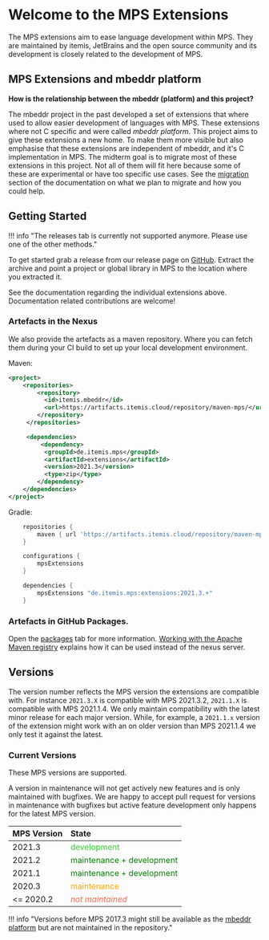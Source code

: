 <style>
table tbody tr:nth-child(1) td:nth-child(2) {
   color: limegreen;
}

table tbody tr:nth-child(2) td:nth-child(2),
table tbody tr:nth-child(3) td:nth-child(2) {
   color: green;
}

table tbody tr:nth-child(4)  td:nth-child(2)   {
    color: orange;
}

table tbody tr:nth-child(5)  td:nth-child(2)   {
    color: tomato;
}

</style>
# Welcome to the MPS Extensions

The MPS extensions aim to ease language development within MPS. They are maintained by itemis, JetBrains and the open source community and its development is closely related to the development of MPS.

## MPS Extensions and mbeddr platform

**How is the relationship between the mbeddr (platform) and this project?**

The mbeddr project in the past developed a set of extensions that where used to allow easier development of languages with MPS. These extensions where not C specific and were called *mbeddr platform*. This project aims to give these extensions a new home. To make them more visible but also emphasise that these extensions are independent of mbeddr, and it's C implementation in MPS. The midterm goal is to migrate most of these extensions in this project. Not all of them will fit here because some of these are experimental or have too specific use cases. See the [migration](Migrating) section of the documentation on what we plan to migrate and how you could help.

## Getting Started

!!! info "The releases tab is currently not supported anymore. Please use one of the other methods."

To get started grab a release from our release page on [GitHub](https://github.com/JetBrains/MPS-extensions/releases). Extract the archive and point a project or global library in MPS to the location where you extracted it.

See the documentation regarding the individual extensions above. Documentation related contributions are welcome!

### Artefacts in the Nexus

We also provide the artefacts as a maven repository. Where you can fetch them during your CI build to set up your local development environment.

Maven:

```xml  title="pom.xml"
<project>
	<repositories>
	    <repository>
	      <id>itemis.mbeddr</id>
	      <url>https://artifacts.itemis.cloud/repository/maven-mps/</url>
	    </repository>
	 </repositories>

	 <dependencies>
		 <dependency>
		  <groupId>de.itemis.mps</groupId>
		  <artifactId>extensions</artifactId>
		  <version>2021.3</version>
		  <type>zip</type>
		</dependency>
	</dependencies>
</project>
```

Gradle:

```groovy title="build.gradle"
    repositories {
        maven { url 'https://artifacts.itemis.cloud/repository/maven-mps/' }
    }

	configurations {
        mpsExtensions
    }

    dependencies {
        mpsExtensions "de.itemis.mps:extensions:2021.3.+"
    }
```

### Artefacts in GitHub Packages.

Open the [packages](https://github.com/orgs/JetBrains/packages?repo_name=MPS-extensions) tab for more information.
[Working with the Apache Maven registry](https://docs.github.com/en/packages/working-with-a-github-packages-registry/working-with-the-apache-maven-registry) explains how it can be
used instead of the nexus server.

## Versions

The version number reflects the MPS version the extensions are compatible with. For instance `2021.3.X` is compatible with MPS 2021.3.2, `2021.1.X` is compatible with MPS 2021.1.4. We only maintain compatibility with the latest minor release for each major version. While, for example, a `2021.1.x` version of the extension might work with an on older version than MPS 2021.1.4 we only test it against the latest.

### Current Versions

These MPS versions are supported.

A version in maintenance will not get actively new features and is only maintained with bugfixes. We are happy to accept pull request for versions in maintenance with bugfixes but active feature development only happens for the latest MPS version.

| MPS Version | State |
|:--|:--|
| 2021.3 | development |
| 2021.2 |  maintenance + development  |
| 2021.1 |  maintenance + development  |
| 2020.3 | maintenance |
| <= 2020.2 | *not maintained* |

!!! info "Versions before MPS 2017.3 might still be available as the [mbeddr platform](https://github.com/mbeddr/mbeddr.core) but are not maintained in the repository."